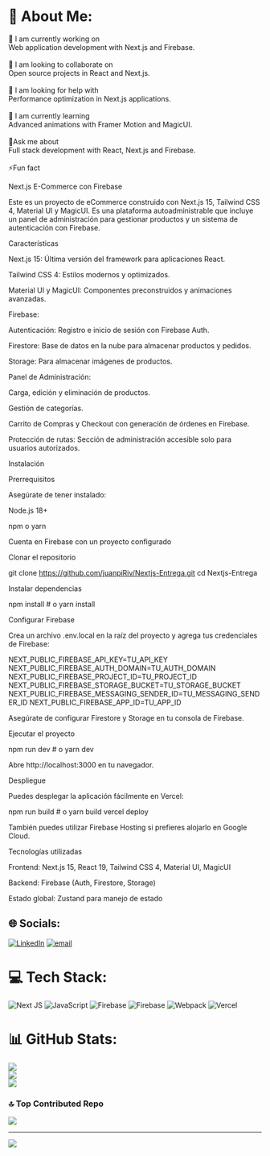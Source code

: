 # 💫 About Me:
🔭 I am currently working on<br>Web application development with Next.js and Firebase.<br><br>👯 I am looking to collaborate on<br>Open source projects in React and Next.js.<br><br>🤝 I am looking for help with<br>Performance optimization in Next.js applications.<br><br>🌱 I am currently learning<br>Advanced animations with Framer Motion and MagicUI.<br><br>💬Ask me about<br>Full stack development with React, Next.js and Firebase.<br><br>⚡Fun fact

Next.js E-Commerce con Firebase

Este es un proyecto de eCommerce construido con Next.js 15, Tailwind CSS 4, Material UI y MagicUI. Es una plataforma autoadministrable que incluye un panel de administración para gestionar productos y un sistema de autenticación con Firebase.

Características

Next.js 15: Última versión del framework para aplicaciones React.

Tailwind CSS 4: Estilos modernos y optimizados.

Material UI y MagicUI: Componentes preconstruidos y animaciones avanzadas.

Firebase:

Autenticación: Registro e inicio de sesión con Firebase Auth.

Firestore: Base de datos en la nube para almacenar productos y pedidos.

Storage: Para almacenar imágenes de productos.

Panel de Administración:

Carga, edición y eliminación de productos.

Gestión de categorías.

Carrito de Compras y Checkout con generación de órdenes en Firebase.

Protección de rutas: Sección de administración accesible solo para usuarios autorizados.

Instalación

Prerrequisitos

Asegúrate de tener instalado:

Node.js 18+

npm o yarn

Cuenta en Firebase con un proyecto configurado

Clonar el repositorio

git clone https://github.com/juanpiRiv/Nextjs-Entrega.git
cd Nextjs-Entrega

Instalar dependencias

npm install  # o yarn install

Configurar Firebase

Crea un archivo .env.local en la raíz del proyecto y agrega tus credenciales de Firebase:

NEXT_PUBLIC_FIREBASE_API_KEY=TU_API_KEY
NEXT_PUBLIC_FIREBASE_AUTH_DOMAIN=TU_AUTH_DOMAIN
NEXT_PUBLIC_FIREBASE_PROJECT_ID=TU_PROJECT_ID
NEXT_PUBLIC_FIREBASE_STORAGE_BUCKET=TU_STORAGE_BUCKET
NEXT_PUBLIC_FIREBASE_MESSAGING_SENDER_ID=TU_MESSAGING_SENDER_ID
NEXT_PUBLIC_FIREBASE_APP_ID=TU_APP_ID

Asegúrate de configurar Firestore y Storage en tu consola de Firebase.

Ejecutar el proyecto

npm run dev  # o yarn dev

Abre http://localhost:3000 en tu navegador.

Despliegue

Puedes desplegar la aplicación fácilmente en Vercel:

npm run build  # o yarn build
vercel deploy

También puedes utilizar Firebase Hosting si prefieres alojarlo en Google Cloud.

Tecnologías utilizadas

Frontend: Next.js 15, React 19, Tailwind CSS 4, Material UI, MagicUI

Backend: Firebase (Auth, Firestore, Storage)

Estado global: Zustand para manejo de estado





## 🌐 Socials:
[![LinkedIn](https://img.shields.io/badge/LinkedIn-%230077B5.svg?logo=linkedin&logoColor=white)](https://linkedin.com/in/https://www.linkedin.com/in/juanriveroalbornoz/) [![email](https://img.shields.io/badge/Email-D14836?logo=gmail&logoColor=white)](mailto:juanpirivero015@gmail.com) 

# 💻 Tech Stack:
![Next JS](https://img.shields.io/badge/Next-black?style=for-the-badge&logo=next.js&logoColor=white) ![JavaScript](https://img.shields.io/badge/javascript-%23323330.svg?style=for-the-badge&logo=javascript&logoColor=%23F7DF1E) ![Firebase](https://img.shields.io/badge/firebase-%23039BE5.svg?style=for-the-badge&logo=firebase) ![Firebase](https://img.shields.io/badge/firebase-a08021?style=for-the-badge&logo=firebase&logoColor=ffcd34) ![Webpack](https://img.shields.io/badge/webpack-%238DD6F9.svg?style=for-the-badge&logo=webpack&logoColor=black) ![Vercel](https://img.shields.io/badge/vercel-%23000000.svg?style=for-the-badge&logo=vercel&logoColor=white)
# 📊 GitHub Stats:
![](https://github-readme-stats.vercel.app/api?username=juanpiRiv&theme=buefy&hide_border=false&include_all_commits=false&count_private=false)<br/>
![](https://github-readme-streak-stats.herokuapp.com/?user=juanpiRiv&theme=buefy&hide_border=false)<br/>
![](https://github-readme-stats.vercel.app/api/top-langs/?username=juanpiRiv&theme=buefy&hide_border=false&include_all_commits=false&count_private=false&layout=compact)

### 🔝 Top Contributed Repo
![](https://github-contributor-stats.vercel.app/api?username=juanpiRiv&limit=5&theme=rose&combine_all_yearly_contributions=true)

---
[![](https://visitcount.itsvg.in/api?id=juanpiRiv&icon=4&color=5)](https://visitcount.itsvg.in)

<!-- Proudly created with GPRM ( https://gprm.itsvg.in ) -->

